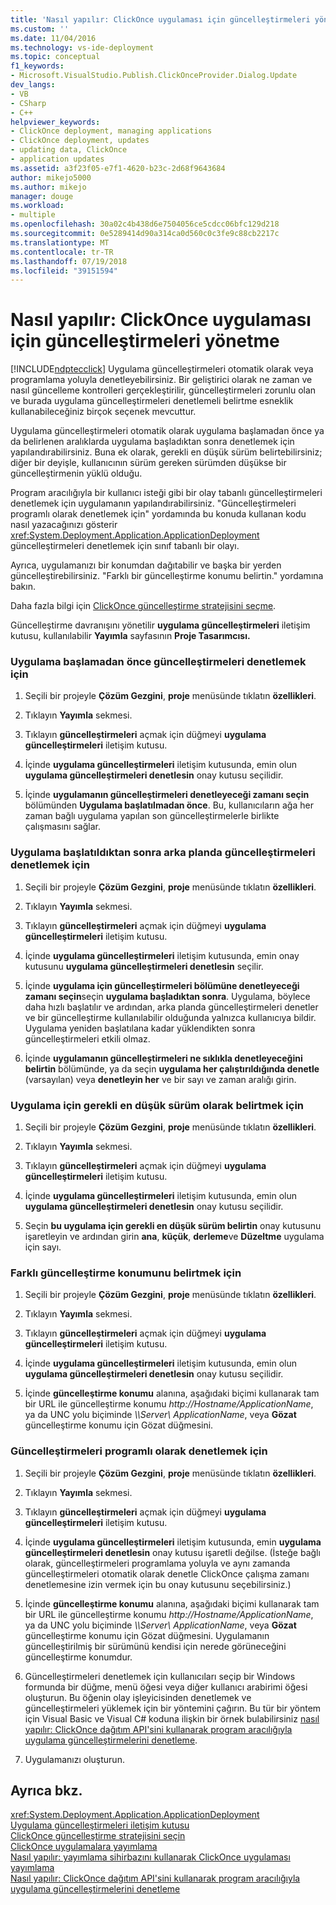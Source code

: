 ```yaml
---
title: 'Nasıl yapılır: ClickOnce uygulaması için güncelleştirmeleri yönetme | Microsoft Docs'
ms.custom: ''
ms.date: 11/04/2016
ms.technology: vs-ide-deployment
ms.topic: conceptual
f1_keywords:
- Microsoft.VisualStudio.Publish.ClickOnceProvider.Dialog.Update
dev_langs:
- VB
- CSharp
- C++
helpviewer_keywords:
- ClickOnce deployment, managing applications
- ClickOnce deployment, updates
- updating data, ClickOnce
- application updates
ms.assetid: a3f23f05-e7f1-4620-b23c-2d68f9643684
author: mikejo5000
ms.author: mikejo
manager: douge
ms.workload:
- multiple
ms.openlocfilehash: 30a02c4b438d6e7504056ce5cdcc06bfc129d218
ms.sourcegitcommit: 0e5289414d90a314ca0d560c0c3fe9c88cb2217c
ms.translationtype: MT
ms.contentlocale: tr-TR
ms.lasthandoff: 07/19/2018
ms.locfileid: "39151594"
---
```

# <a name="how-to-manage-updates-for-a-clickonce-application"></a>Nasıl yapılır: ClickOnce uygulaması için güncelleştirmeleri yönetme
[!INCLUDE[ndptecclick](../deployment/includes/ndptecclick_md.md)] Uygulama güncelleştirmeleri otomatik olarak veya programlama yoluyla denetleyebilirsiniz. Bir geliştirici olarak ne zaman ve nasıl güncelleme kontrolleri gerçekleştirilir, güncelleştirmeleri zorunlu olan ve burada uygulama güncelleştirmeleri denetlemeli belirtme esneklik kullanabileceğiniz birçok seçenek mevcuttur.  
  
 Uygulama güncelleştirmeleri otomatik olarak uygulama başlamadan önce ya da belirlenen aralıklarda uygulama başladıktan sonra denetlemek için yapılandırabilirsiniz. Buna ek olarak, gerekli en düşük sürüm belirtebilirsiniz; diğer bir deyişle, kullanıcının sürüm gereken sürümden düşükse bir güncelleştirmenin yüklü olduğu.  
  
 Program aracılığıyla bir kullanıcı isteği gibi bir olay tabanlı güncelleştirmeleri denetlemek için uygulamanın yapılandırabilirsiniz. "Güncelleştirmeleri programlı olarak denetlemek için" yordamında bu konuda kullanan kodu nasıl yazacağınızı gösterir <xref:System.Deployment.Application.ApplicationDeployment> güncelleştirmeleri denetlemek için sınıf tabanlı bir olayı.  
  
 Ayrıca, uygulamanızı bir konumdan dağıtabilir ve başka bir yerden güncelleştirebilirsiniz. "Farklı bir güncelleştirme konumu belirtin." yordamına bakın.  
  
 Daha fazla bilgi için [ClickOnce güncelleştirme stratejisini seçme](../deployment/choosing-a-clickonce-update-strategy.md).  
  
 Güncelleştirme davranışını yönetilir **uygulama güncelleştirmeleri** iletişim kutusu, kullanılabilir **Yayımla** sayfasının **Proje Tasarımcısı.**  
  
### <a name="to-check-for-updates-before-the-application-starts"></a>Uygulama başlamadan önce güncelleştirmeleri denetlemek için  
  
1.  Seçili bir projeyle **Çözüm Gezgini**, **proje** menüsünde tıklatın **özellikleri**.  
  
2.  Tıklayın **Yayımla** sekmesi.  
  
3.  Tıklayın **güncelleştirmeleri** açmak için düğmeyi **uygulama güncelleştirmeleri** iletişim kutusu.  
  
4.  İçinde **uygulama güncelleştirmeleri** iletişim kutusunda, emin olun **uygulama güncelleştirmeleri denetlesin** onay kutusu seçilidir.  
  
5.  İçinde **uygulamanın güncelleştirmeleri denetleyeceği zamanı seçin** bölümünden **Uygulama başlatılmadan önce**. Bu, kullanıcıların ağa her zaman bağlı uygulama yapılan son güncelleştirmelerle birlikte çalışmasını sağlar.  
  
### <a name="to-check-for-updates-in-the-background-after-the-application-starts"></a>Uygulama başlatıldıktan sonra arka planda güncelleştirmeleri denetlemek için  
  
1.  Seçili bir projeyle **Çözüm Gezgini**, **proje** menüsünde tıklatın **özellikleri**.  
  
2.  Tıklayın **Yayımla** sekmesi.  
  
3.  Tıklayın **güncelleştirmeleri** açmak için düğmeyi **uygulama güncelleştirmeleri** iletişim kutusu.  
  
4.  İçinde **uygulama güncelleştirmeleri** iletişim kutusunda, emin onay kutusunu **uygulama güncelleştirmeleri denetlesin** seçilir.  
  
5.  İçinde **uygulama için güncelleştirmeleri bölümüne denetleyeceği zamanı seçin**seçin **uygulama başladıktan sonra**. Uygulama, böylece daha hızlı başlatılır ve ardından, arka planda güncelleştirmeleri denetler ve bir güncelleştirme kullanılabilir olduğunda yalnızca kullanıcıya bildir. Uygulama yeniden başlatılana kadar yüklendikten sonra güncelleştirmeleri etkili olmaz.  
  
6.  İçinde **uygulamanın güncelleştirmeleri ne sıklıkla denetleyeceğini belirtin** bölümünde, ya da seçin **uygulama her çalıştırıldığında denetle** (varsayılan) veya **denetleyin her** ve bir sayı ve zaman aralığı girin.  
  
### <a name="to-specify-a-minimum-required-version-for-the-application"></a>Uygulama için gerekli en düşük sürüm olarak belirtmek için  
  
1.  Seçili bir projeyle **Çözüm Gezgini**, **proje** menüsünde tıklatın **özellikleri**.  
  
2.  Tıklayın **Yayımla** sekmesi.  
  
3.  Tıklayın **güncelleştirmeleri** açmak için düğmeyi **uygulama güncelleştirmeleri** iletişim kutusu.  
  
4.  İçinde **uygulama güncelleştirmeleri** iletişim kutusunda, emin olun **uygulama güncelleştirmeleri denetlesin** onay kutusu seçilidir.  
  
5.  Seçin **bu uygulama için gerekli en düşük sürüm belirtin** onay kutusunu işaretleyin ve ardından girin **ana**, **küçük**, **derleme**ve  **Düzeltme** uygulama için sayı.  
  
### <a name="to-specify-a-different-update-location"></a>Farklı güncelleştirme konumunu belirtmek için  
  
1.  Seçili bir projeyle **Çözüm Gezgini**, **proje** menüsünde tıklatın **özellikleri**.  
  
2.  Tıklayın **Yayımla** sekmesi.  
  
3.  Tıklayın **güncelleştirmeleri** açmak için düğmeyi **uygulama güncelleştirmeleri** iletişim kutusu.  
  
4.  İçinde **uygulama güncelleştirmeleri** iletişim kutusunda, emin olun **uygulama güncelleştirmeleri denetlesin** onay kutusu seçilidir.  
  
5.  İçinde **güncelleştirme konumu** alanına, aşağıdaki biçimi kullanarak tam bir URL ile güncelleştirme konumu *http://Hostname/ApplicationName*, ya da UNC yolu biçiminde  *\\\Server\ ApplicationName*, veya **Gözat** güncelleştirme konumu için Gözat düğmesini.  
  
### <a name="to-check-for-updates-programmatically"></a>Güncelleştirmeleri programlı olarak denetlemek için  
  
1.  Seçili bir projeyle **Çözüm Gezgini**, **proje** menüsünde tıklatın **özellikleri**.  
  
2.  Tıklayın **Yayımla** sekmesi.  
  
3.  Tıklayın **güncelleştirmeleri** açmak için düğmeyi **uygulama güncelleştirmeleri** iletişim kutusu.  
  
4.  İçinde **uygulama güncelleştirmeleri** iletişim kutusunda, emin **uygulama güncelleştirmeleri denetlesin** onay kutusu işaretli değilse. (İsteğe bağlı olarak, güncelleştirmeleri programlama yoluyla ve aynı zamanda güncelleştirmeleri otomatik olarak denetle ClickOnce çalışma zamanı denetlemesine izin vermek için bu onay kutusunu seçebilirsiniz.)  
  
5.  İçinde **güncelleştirme konumu** alanına, aşağıdaki biçimi kullanarak tam bir URL ile güncelleştirme konumu *http://Hostname/ApplicationName*, ya da UNC yolu biçiminde  *\\\Server\ ApplicationName*, veya **Gözat** güncelleştirme konumu için Gözat düğmesini. Uygulamanın güncelleştirilmiş bir sürümünü kendisi için nerede görüneceğini güncelleştirme konumdur.  
  
6.  Güncelleştirmeleri denetlemek için kullanıcıları seçip bir Windows formunda bir düğme, menü öğesi veya diğer kullanıcı arabirimi öğesi oluşturun. Bu öğenin olay işleyicisinden denetlemek ve güncelleştirmeleri yüklemek için bir yöntemini çağırın. Bu tür bir yöntem için Visual Basic ve Visual C# koduna ilişkin bir örnek bulabilirsiniz [nasıl yapılır: ClickOnce dağıtım API'sini kullanarak program aracılığıyla uygulama güncelleştirmelerini denetleme](../deployment/how-to-check-for-application-updates-programmatically-using-the-clickonce-deployment-api.md).  
  
7.  Uygulamanızı oluşturun.  
  
## <a name="see-also"></a>Ayrıca bkz.  
 <xref:System.Deployment.Application.ApplicationDeployment>   
 [Uygulama güncelleştirmeleri iletişim kutusu](http://msdn.microsoft.com/en-us/8eca8743-8e68-4d04-bfd5-4dc0a9b2934f)   
 [ClickOnce güncelleştirme stratejisini seçin](../deployment/choosing-a-clickonce-update-strategy.md)   
 [ClickOnce uygulamalara yayımlama](../deployment/publishing-clickonce-applications.md)   
 [Nasıl yapılır: yayımlama sihirbazını kullanarak ClickOnce uygulaması yayımlama](../deployment/how-to-publish-a-clickonce-application-using-the-publish-wizard.md)   
 [Nasıl yapılır: ClickOnce dağıtım API'sini kullanarak program aracılığıyla uygulama güncelleştirmelerini denetleme](../deployment/how-to-check-for-application-updates-programmatically-using-the-clickonce-deployment-api.md)